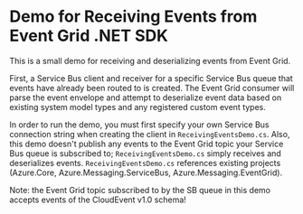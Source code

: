 # Demo for Receiving Events from Event Grid .NET SDK

This is a small demo for receiving and deserializing events from Event Grid.

First, a Service Bus client and receiver for a specific Service Bus queue that events have already been routed to is created. The Event Grid consumer will parse the event envelope and attempt to deserialize event data based on existing system model types and any registered custom event types.

In order to run the demo, you must first specify your own Service Bus connection string when creating the client in `ReceivingEventsDemo.cs`. Also, this demo doesn't publish any events to the Event Grid topic your Service Bus queue is subscribed to; `ReceivingEventsDemo.cs` simply receives and deserializes events. `ReceivingEventsDemo.cs` references existing projects (Azure.Core, Azure.Messaging.ServiceBus, Azure.Messaging.EventGrid).

Note: the Event Grid topic subscribed to by the SB queue in this demo accepts events of the CloudEvent v1.0 schema!
